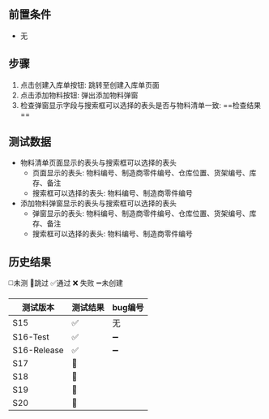 
## 前置条件

- 无

## 步骤

1. 点击创建入库单按钮: 跳转至创建入库单页面
2. 点击添加物料按钮: 弹出添加物料弹窗
3. 检查弹窗显示字段与搜索框可以选择的表头是否与物料清单一致: ==检查结果== 

## 测试数据

- 物料清单页面显示的表头与搜索框可以选择的表头
	- 页面显示的表头: 物料编号、制造商零件编号、仓库位置、货架编号、库存、备注
	- 搜索框可以选择的表头: 物料编号、制造商零件编号
- 添加物料弹窗显示的表头与搜索框可以选择的表头
	- 弹窗显示的表头: 物料编号、制造商零件编号、仓库位置、货架编号、库存、备注
	- 搜索框可以选择的表头: 物料编号、制造商零件编号

## 历史结果
 ◻️未测    🚫跳过     ✅通过    ❌ 失败     ➖未创建
 
| 测试版本 | 测试结果 | bug编号 |
| ---- | ---- | ---- |
| S15 | ✅ | 无 |
| S16-Test | ✅ | ➖ |
| S16-Release | ✅ | ➖ |
| S17 | 🚫 |  |
| S18 | 🚫 |  |
| S19 | 🚫 |  |
| S20 | 🚫 |  |

